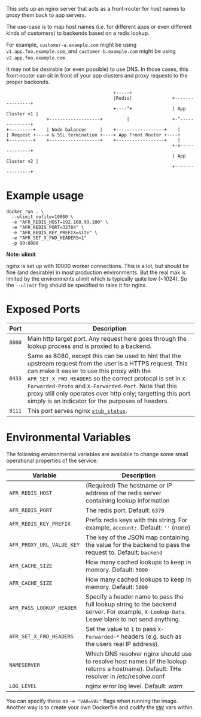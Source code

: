 This sets up an nginx server that acts as a front-router for host names to
proxy them back to app servers.

The use-case is to map host names (i.e. for different apps or even different kinds of customers)
to backends based on a redis lookup.

For example, `customer-a.example.com` might be using `v1.app.foo.example.com`, and
`customer-b.example.com` might be using `v2.app.foo.example.com`.

It may not be desirable (or even possible) to use DNS. In those cases, this front-router
can sit in front of your app clusters and proxy requests to the proper backends.


```
                                        +-----+
                                        |Redis|               +----------------+
                                        +----^+               | App Cluster v1 |
               +-------------------+         |                +-^--------------+
+---------+    | Node balancer     |    +------------------+    |
| Request +----> & SSL termination +----> App Front Router +----+
+---------+    +-------------------+    +------------------+    |
                                                              +-v--------------+
                                                              | App Cluster v2 |
                                                              +----------------+
```

# Example usage

```
docker run . \
  --ulimit nofile=10000 \
  -e "AFR_REDIS_HOST=192.168.99.100" \
  -e "AFR_REDIS_PORT=32784" \
  -e "AFR_REDIS_KEY_PREFIX=site" \
  -e "AFR_SET_X_FWD_HEADERS=1"
  -p 80:8080
```

**Note: ulimit**

nginx is set up with 10000 worker connections. This is a lot, but should be fine (and desirable) in most production environments. But the real
max is limited by the environments ulimit which is typically quite low (~1024). So the `--ulimit` flag should be specified to raise it for
nginx.

# Exposed Ports

| Port   | Description                                                                                                                          |
| ------ | ------------------------------------------------------------------------------------------------------------------------------------ |
| `8080` | Main http target port. Any request here goes through the lookup process and is proxied to a backend.                                 |
| `8433` | Same as 8080, except this can be used to hint that the upstream request from the user is a HTTPS request. This can make it easier to use this proxy with the `AFR_SET_X_FWD_HEADERS` so the correct protocal is set in `X-Forwarded-Proto` and `X-Forwarded-Port`. Note that this proxy still only operates over http only; targetting this port simply is an indicator for the purposes of headers. |
| `8111` | This port serves nginx [`stub_status`](http://nginx.org/en/docs/http/ngx_http_stub_status_module.html).                              |

# Environmental Variables

The following environmental variables are available to change some small operational properties of the service:

| Variable                  | Description                                                                                                                                     |
| ------------------------- | ----------------------------------------------------------------------------------------------------------------------------------------------- |
| `AFR_REDIS_HOST`          | (Required) The hostname or IP address of the redis server containing lookup information                                                         |
| `AFR_REDIS_PORT`          | The redis port. Default: `6379`                                                                                                                 |
| `AFR_REDIS_KEY_PREFIX`    | Prefix redis keys with this string. For example, `account:`. Default: `''` (none)                                                               |
| `AFR_PROXY_URL_VALUE_KEY` | The key of the JSON map containing the value for the backend to pass the request to. Default: `backend`                                         |
| `AFR_CACHE_SIZE`          | How many cached lookups to keep in memory. Default: `5000`                                                                                      |
| `AFR_CACHE_SIZE`          | How many cached lookups to keep in memory. Default: `5000`                                                                                      |
| `AFR_PASS_LOOKUP_HEADER`  | Specify a header name to pass the full lookup string to the backend server. For example, `X-Lookup-Data`. Leave blank to not send anything.     |
| `AFR_SET_X_FWD_HEADERS`   | Set the value to `1` to pass `X-Forwarded-*` headers (e.g. such as the users real IP address).                                                  |
| `NAMESERVER`              | Which DNS resolver nginx should use to resolve host names (if the lookup returns a hostname). Default: THe resolver in /etc/resolve.conf        |
| `LOG_LEVEL`               | nginx error log level. Default: _warn_                                                                                                          |

You can specify these as `-e "VAR=VAL"` flags when running the image. Another way is to create your own Dockerfile and codify the [`ENV`](https://docs.docker.com/engine/reference/builder/#env)
vars within.
